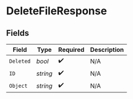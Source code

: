 # DeleteFileResponse


## Fields

| Field              | Type               | Required           | Description        |
| ------------------ | ------------------ | ------------------ | ------------------ |
| `Deleted`          | *bool*             | :heavy_check_mark: | N/A                |
| `ID`               | *string*           | :heavy_check_mark: | N/A                |
| `Object`           | *string*           | :heavy_check_mark: | N/A                |